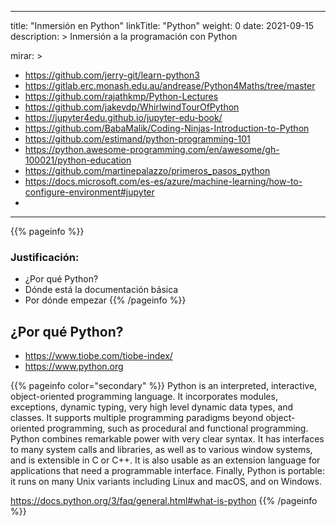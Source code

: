 
---
title: "Inmersión en Python"
linkTitle: "Python"
weight: 0
date: 2021-09-15
description: >
  Inmersión a la programación con Python

mirar: >
  * https://github.com/jerry-git/learn-python3
  * https://gitlab.erc.monash.edu.au/andrease/Python4Maths/tree/master
  * https://github.com/rajathkmp/Python-Lectures
  * https://github.com/jakevdp/WhirlwindTourOfPython
  * https://jupyter4edu.github.io/jupyter-edu-book/
  * https://github.com/BabaMalik/Coding-Ninjas-Introduction-to-Python
  * https://github.com/estimand/python-programming-101
  * https://python.awesome-programming.com/en/awesome/gh-100021/python-education
  * https://github.com/martinepalazzo/primeros_pasos_python
  * https://docs.microsoft.com/es-es/azure/machine-learning/how-to-configure-environment#jupyter
  * 
---

{{% pageinfo %}}
### Justificación:
* ¿Por qué Python?
* Dónde está la documentación básica  
* Por dónde empezar
{{% /pageinfo %}}


## ¿Por qué Python?
* https://www.tiobe.com/tiobe-index/
* https://www.python.org

{{% pageinfo  color="secondary" %}}
Python is an interpreted, interactive, object-oriented programming language. It incorporates modules, exceptions, dynamic typing, very high level dynamic data types, and classes. It supports multiple programming paradigms beyond object-oriented programming, such as procedural and functional programming. Python combines remarkable power with very clear syntax. It has interfaces to many system calls and libraries, as well as to various window systems, and is extensible in C or C++. It is also usable as an extension language for applications that need a programmable interface. Finally, Python is portable: it runs on many Unix variants including Linux and macOS, and on Windows.

https://docs.python.org/3/faq/general.html#what-is-python
{{% /pageinfo %}}
